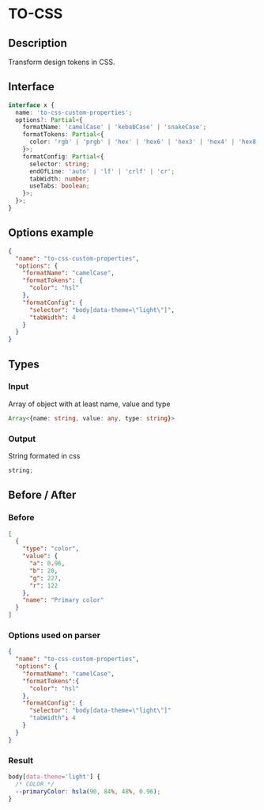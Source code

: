 # TO-CSS

## Description

Transform design tokens in CSS.

## Interface

```ts
interface x {
  name: 'to-css-custom-properties';
  options?: Partial<{
    formatName: 'camelCase' | 'kebabCase' | 'snakeCase';
    formatTokens: Partial<{
      color: 'rgb' | 'prgb' | 'hex' | 'hex6' | 'hex3' | 'hex4' | 'hex8' | 'name' | 'hsl' | 'hsv';
    }>;
    formatConfig: Partial<{
      selector: string;
      endOfLine: 'auto' | 'lf' | 'crlf' | 'cr';
      tabWidth: number;
      useTabs: boolean;
    }>;
  }>;
}
```

## Options example

```json
{
  "name": "to-css-custom-properties",
  "options": {
    "formatName": "camelCase",
    "formatTokens": {
      "color": "hsl"
    },
    "formatConfig": {
      "selector": "body[data-theme=\"light\"]",
      "tabWidth": 4
    }
  }
}
```

## Types

### Input

Array of object with at least name, value and type

```ts
Array<{name: string, value: any, type: string}>
```

### Output

String formated in css

```ts
string;
```

## Before / After

### Before

```json
[
  {
    "type": "color",
    "value": {
      "a": 0.96,
      "b": 20,
      "g": 227,
      "r": 122
    },
    "name": "Primary color"
  }
]
```

### Options used on parser

```json
{
  "name": "to-css-custom-properties",
  "options": {
    "formatName": "camelCase",
    "formatTokens":{
      "color": "hsl"
    },
    "formatConfig": {
      "selector": "body[data-theme=\"light\"]"
      "tabWidth": 4
    }
  }
}
```

### Result

```css
body[data-theme='light'] {
  /* COLOR */
  --primaryColor: hsla(90, 84%, 48%, 0.96);
}
```
